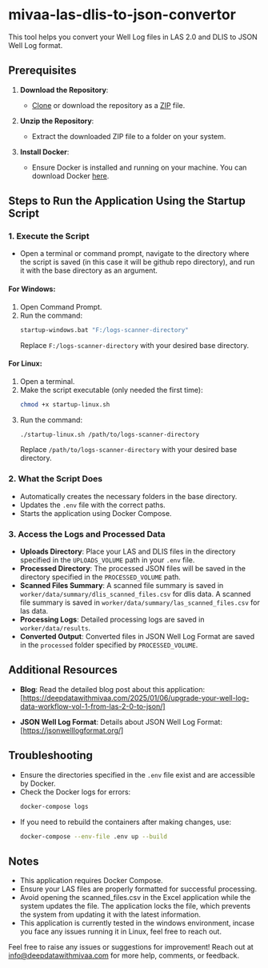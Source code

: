 # mivaa-las-dlis-to-json-convertor
This tool helps you convert your Well Log files in LAS 2.0 and DLIS to JSON Well Log format.

## Prerequisites

1. **Download the Repository**:
   - [Clone](https://github.com/MIVAA-ai/mivaa-las-dlis-to-json-convertor.git) or download the repository as a [ZIP](https://github.com/MIVAA-ai/mivaa-las-to-json-convertor/archive/refs/heads/main.zip) file.

2. **Unzip the Repository**:
   - Extract the downloaded ZIP file to a folder on your system.

3. **Install Docker**:
   - Ensure Docker is installed and running on your machine. You can download Docker [here](https://www.docker.com/).

## Steps to Run the Application Using the Startup Script

### 1. Execute the Script
- Open a terminal or command prompt, navigate to the directory where the script is saved (in this case it will be github repo directory), and run it with the base directory as an argument.

#### For Windows:
1. Open Command Prompt.
2. Run the command:
   ```cmd
   startup-windows.bat "F:/logs-scanner-directory"
   ```
   Replace `F:/logs-scanner-directory` with your desired base directory.

#### For Linux:
1. Open a terminal.
2. Make the script executable (only needed the first time):
   ```bash
   chmod +x startup-linux.sh
   ```
3. Run the command:
   ```bash
   ./startup-linux.sh /path/to/logs-scanner-directory
   ```
   Replace `/path/to/logs-scanner-directory` with your desired base directory.

### 2. What the Script Does
- Automatically creates the necessary folders in the base directory.
- Updates the `.env` file with the correct paths.
- Starts the application using Docker Compose.

### 3. Access the Logs and Processed Data

- **Uploads Directory**:
  Place your LAS and DLIS files in the directory specified in the `UPLOADS_VOLUME` path in your `.env` file.
- **Processed Directory**:
  The processed JSON files will be saved in the directory specified in the `PROCESSED_VOLUME` path.
- **Scanned Files Summary**:
  A scanned file summary is saved in `worker/data/summary/dlis_scanned_files.csv` for dlis data.
  A scanned file summary is saved in `worker/data/summary/las_scanned_files.csv` for las data.  
- **Processing Logs**:
  Detailed processing logs are saved in `worker/data/results`.
- **Converted Output**:
  Converted files in JSON Well Log Format are saved in the `processed` folder specified by `PROCESSED_VOLUME`.

## Additional Resources

- **Blog**:
  Read the detailed blog post about this application: [https://deepdatawithmivaa.com/2025/01/06/upgrade-your-well-log-data-workflow-vol-1-from-las-2-0-to-json/]

- **JSON Well Log Format**:
  Details about JSON Well Log Format: [https://jsonwelllogformat.org/]

## Troubleshooting

- Ensure the directories specified in the `.env` file exist and are accessible by Docker.
- Check the Docker logs for errors:
  ```bash
  docker-compose logs
  ```
- If you need to rebuild the containers after making changes, use:
  ```bash
  docker-compose --env-file .env up --build
  ```

## Notes

- This application requires Docker Compose.
- Ensure your LAS files are properly formatted for successful processing.
- Avoid opening the scanned_files.csv in the Excel application while the system updates the file. The application locks the file, which prevents the system from updating it with the latest information.
- This application is currently tested in the windows environment, incase you face any issues running it in Linux, feel free to reach out.

Feel free to raise any issues or suggestions for improvement! Reach out at [info@deepdatawithmivaa.com](mailto:info@deepdatawithmivaa.com) for more help, comments, or feedback.
